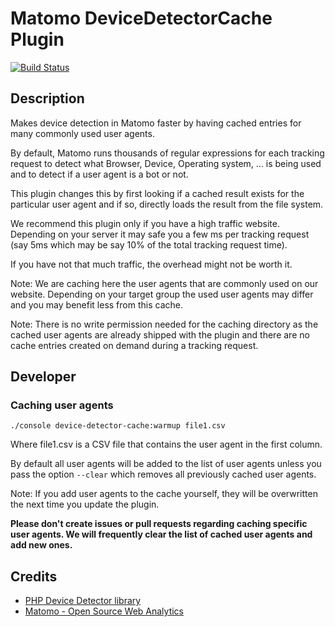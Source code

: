 # Matomo DeviceDetectorCache Plugin

[![Build Status](https://travis-ci.org/matomo-org/plugin-DeviceDetectorCache.svg?branch=master)](https://travis-ci.org/matomo-org/plugin-DeviceDetectorCache)

## Description

Makes device detection in Matomo faster by having cached entries for many commonly used user agents.

By default, Matomo runs thousands of regular expressions for each tracking request to detect what Browser, Device, Operating system, ... is being used and to detect if a user agent is a bot or not.

This plugin changes this by first looking if a cached result exists for the particular user agent and if so, directly loads the result from the file system.

We recommend this plugin only if you have a high traffic website. Depending on your server it may safe you a few ms per tracking request (say 5ms which may be say 10% of the total tracking request time).

If you have not that much traffic, the overhead might not be worth it.

Note: We are caching here the user agents that are commonly used on our website. Depending on your target group the used user agents may differ and you may benefit less from this cache.

Note: There is no write permission needed for the caching directory as the cached user agents are already shipped with the plugin and there are no cache entries created on demand during a tracking request.

## Developer

### Caching user agents

```
./console device-detector-cache:warmup file1.csv
```

Where file1.csv is a CSV file that contains the user agent in the first column.

By default all user agents will be added to the list of user agents unless you pass the option `--clear` which removes
all previously cached user agents.

Note: If you add user agents to the cache yourself, they will be overwritten the next time you update the plugin.

**Please don't create issues or pull requests regarding caching specific user agents. We will frequently clear the list of cached user agents and add new ones.**

## Credits

* [PHP Device Detector library](https://github.com/matomo-org/device-detector/)
* [Matomo - Open Source Web Analytics](https://matomo.org)